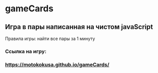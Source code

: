 # gameCards

## Игра в пары написанная на чистом javaScript

Правила игры: найти все пары за 1 минуту

### Cсылка на игру:
### https://motokokusa.github.io/gameCards/

